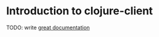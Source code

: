 # Introduction to clojure-client

TODO: write [great documentation](http://jacobian.org/writing/what-to-write/)
